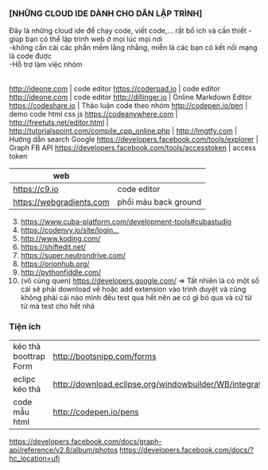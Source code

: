 
### [NHỮNG CLOUD IDE DÀNH CHO DÂN LẬP TRÌNH]
Đây là những cloud ide để chạy code, viết code,... rất bổ ích và cần thiết
-giúp bạn có thể lập trình web ở mọi lúc mọi nơi <br>
-không cần cài các phần mềm lằng nhằng, miễn là các bạn có kết nối mạng là code được <br>
-Hỗ trợ làm việc nhóm <br>

|   |  |
|---|---|

http://ideone.com									                | code editor
https://coderpad.io									              | code editor
http://ideone.com									                | code editor
http://dillinger.io                             	| Online Markdown Editor
https://codeshare.io                            	| Thảo luận code theo nhóm
http://codepen.io/pen                           	| demo code html css js
https://codeanywhere.com                        	|
http://freetuts.net/editor.html                		|
http://tutorialspoint.com/compile_cpp_online.php  |
http://lmgtfy.com                               	| Hướng dẫn search Google
https://developers.facebook.com/tools/explorer  	| Graph FB API
https://developers.facebook.com/tools/accesstoken | access token

|web|   |
|---|---|
https://c9.io                                   	| code editor
https://webgradients.com                          | phối màu back ground





3. https://www.cuba-platform.com/development-tools#cubastudio
4. https://codenvy.io/site/login…
5. http://www.koding.com/
6. https://shiftedit.net/
7. https://super.neutrondrive.com/
8. https://orionhub.org/
9. http://pythonfiddle.com/
10. (vô cùng quen) https://developers.google.com/
=> Tất nhiên là có một số cái sẽ phải download về hoặc add extension vào trình duyệt và cũng không phải cái nào mình đều test qua hết nên ae có gì bỏ qua và cứ từ từ mà test cho hết nhá

### Tiện ích
|   |   |
|---|---|
kéo thả boottrap Form	| http://bootsnipp.com/forms |
eclipc kéo thả 			| http://download.eclipse.org/windowbuilder/WB/integration/4.6/
code mẫu html           | http://codepen.io/pens

https://developers.facebook.com/docs/graph-api/reference/v2.8/album/photos
https://developers.facebook.com/docs/?hc_location=ufi

